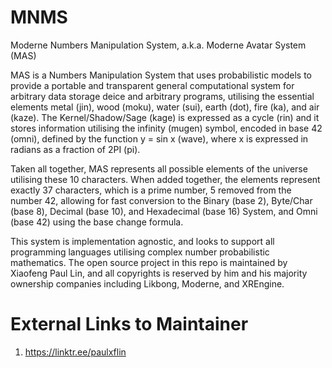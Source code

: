 # MNMS
Moderne Numbers Manipulation System, a.k.a. Moderne Avatar System (MAS)

MAS is a Numbers Manipulation System that uses probabilistic models to provide a portable and transparent general computational system for arbitrary data storage deice and arbitrary programs, utilising the essential elements metal (jin), wood (moku), water (sui), earth (dot), fire (ka), and air (kaze). The Kernel/Shadow/Sage (kage) is expressed as a cycle (rin) and it stores information utilising the infinity (mugen) symbol, encoded in base 42 (omni), defined by the function y = sin x (wave), where x is expressed in radians as a fraction of 2PI (pi).  

Taken all together, MAS represents all possible elements of the universe utilising these 10 characters. When added together, the elements represent exactly 37 characters, which is a prime number, 5 removed from the number 42, allowing for fast conversion to the Binary (base 2), Byte/Char (base 8), Decimal (base 10), and Hexadecimal (base 16) System, and Omni (base 42) using the base change formula. 

This system is implementation agnostic, and looks to support all programming languages utilising complex number probabilistic mathematics. The open source project in this repo is maintained by Xiaofeng Paul Lin, and all copyrights is reserved by him and his majority ownership companies including Likbong, Moderne, and XREngine. 

# External Links to Maintainer
1. https://linktr.ee/paulxflin
